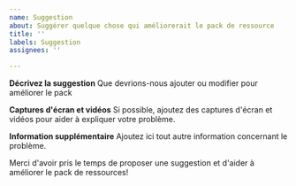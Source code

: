 ```yaml
---
name: Suggestion
about: Suggérer quelque chose qui améliorerait le pack de ressource
title: ''
labels: Suggestion
assignees: ''

---
```


**Décrivez la suggestion**
Que devrions-nous ajouter ou modifier pour améliorer le pack

**Captures d'écran et vidéos**
Si possible, ajoutez des captures d'écran et vidéos pour aider à expliquer votre problème.

**Information supplémentaire**
Ajoutez ici tout autre information concernant le problème.

Merci d'avoir pris le temps de proposer une suggestion et d'aider à améliorer le pack de ressources!
